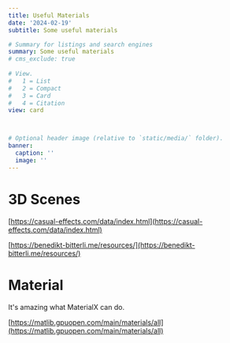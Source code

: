 ```yaml
---
title: Useful Materials
date: '2024-02-19'
subtitle: Some useful materials

# Summary for listings and search engines
summary: Some useful materials
# cms_exclude: true
 
# View.
#   1 = List
#   2 = Compact
#   3 = Card
#   4 = Citation
view: card



# Optional header image (relative to `static/media/` folder).
banner:
  caption: ''
  image: ''
---
```


# 3D Scenes

[https://casual-effects.com/data/index.html](https://casual-effects.com/data/index.html)

[https://benedikt-bitterli.me/resources/](https://benedikt-bitterli.me/resources/)

# Material
It's amazing what MaterialX can do.

[https://matlib.gpuopen.com/main/materials/all](https://matlib.gpuopen.com/main/materials/all)